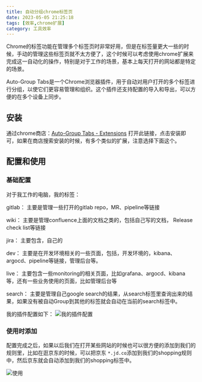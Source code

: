 ```yaml
---
title: 自动分组chrome标签页
date: 2023-05-05 21:25:18
tags: [效率,chrome扩展]
category: 工具效率
---
```


Chrome的标签功能在管理多个标签页时非常好用，但是在标签量更大一些的时候，手动的管理这些标签页就不太方便了，这个时候可以考虑使用chrome扩展来完成这一自动化的操作，特别是对于工作的场景，基本上每天打开的网站都是特定的场景。

Auto-Group Tabs是一个Chrome浏览器插件，用于自动对用户打开的多个标签进行分组，以使它们更容易管理和组织。这个插件还支持配置的导入和导出，可以方便的在多个设备上同步。

## 安装
通过chrome商店：[Auto-Group Tabs - Extensions](https://chrome.google.com/webstore/detail/auto-group-tabs/danncghahncanipdoajmakdbeaophenb) 打开此链接，点击安装即可，如果在商店搜索安装的时候，有多个类似的扩展，注意选择下面这个。

## 配置和使用

<!-- more -->

### 基础配置

对于我工作的电脑，我的标签：

gitlab：
主要是管理一些打开的gitlab repo，MR、pipeline等链接

wiki：
主要是管理confluence上面的文档之类的，包括自己写的文档， Release check list等链接

jira：
主要包含，自己的

dev：
主要是在开发环境相关的一些页面，包括，开发环境的，kibana、argocd、pipeline等链接，管理后台等。

live：
主要包含一些monitoring的相关页面，比如grafana、argocd、kibana等，还有一些业务使用的页面，比如管理后台等

search：
主要是管理自己google search的结果，从search标签里查询出来的结果，如果没有被自动Group到其他的标签就会自动在当前的search标签中。

我的插件配置如下：
![我的插件配置](https://cdn.jsdelivr.net/gh/zhaohongxuan/picgo@master/Pasted%20image%2020230209184708.png)

### 使用时添加

配置完成之后，如果以后我们在打开某些网站的时候也可以很方便的添加到我们的规则里，比如在逛京东的时候，可以把京东 `*.jd.co`添加到我们的shopping规则中，然后京东就会自动添加到我们的shopping标签中。

![使用](https://cdn.jsdelivr.net/gh/zhaohongxuan/picgo@master/Pasted%20image%2020230209185535.png)






